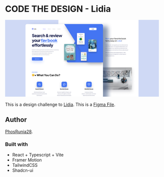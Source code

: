 # CODE THE DESIGN - Lidia

![Design preview for the Lidia challenge](./public/coverImage.png)

This is a design challenge to [Lidia](https://codedesign.dev/challenge/lidia).
This is a [Figma File](https://www.figma.com/community/file/1334838385104638513/lidia-digital-library-landing-page).

## Author

[PhosRunia28](https://github.com/PhosRunia28).

### Built with

- React + Typescript + Vite
- Framer Motion
- TailwindCSS
- Shadcn-ui
